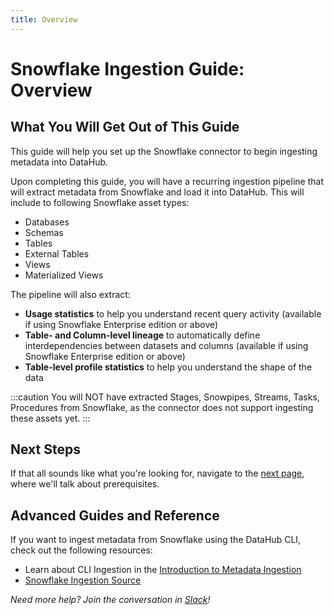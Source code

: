 ```yaml
---
title: Overview
---
```

# Snowflake Ingestion Guide: Overview

## What You Will Get Out of This Guide

This guide will help you set up the Snowflake connector to begin ingesting metadata into DataHub.

Upon completing this guide, you will have a recurring ingestion pipeline that will extract metadata from Snowflake and load it into DataHub. This will include to following Snowflake asset types:

* Databases
* Schemas
* Tables
* External Tables
* Views
* Materialized Views

The pipeline will also extract:

* **Usage statistics** to help you understand recent query activity (available if using Snowflake Enterprise edition or above)
* **Table- and Column-level lineage** to automatically define interdependencies between datasets and columns (available if using Snowflake Enterprise edition or above)
* **Table-level profile statistics** to help you understand the shape of the data

:::caution
You will NOT have extracted Stages, Snowpipes, Streams, Tasks, Procedures from Snowflake, as the connector does not support ingesting these assets yet.
:::

## Next Steps

If that all sounds like what you're looking for, navigate to the [next page](setup.md), where we'll talk about prerequisites.

## Advanced Guides and Reference

If you want to ingest metadata from Snowflake using the DataHub CLI, check out the following resources:

* Learn about CLI Ingestion in the [Introduction to Metadata Ingestion](../../../metadata-ingestion/README.md)
* [Snowflake Ingestion Source](https://datahubproject.io/docs/generated/ingestion/sources/snowflake/#module-snowflake)

*Need more help? Join the conversation in [Slack](http://slack.datahubproject.io)!*